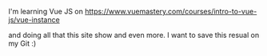 I'm learning Vue JS on https://www.vuemastery.com/courses/intro-to-vue-js/vue-instance

and doing all that this site show and even more. 
I want to save this resual on my Git :) 